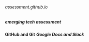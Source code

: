 ###### assessment.github.io
##### _emerging tech assessment_
**GitHub and Git** 
**_Google Docs and Slack_**
